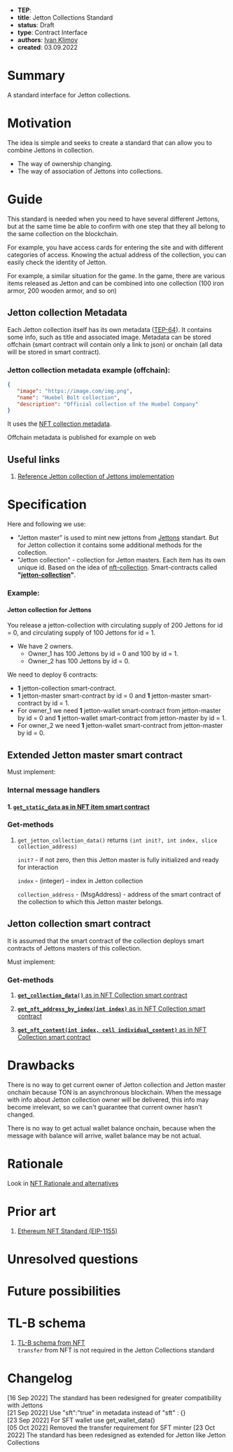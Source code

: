 - **TEP**: 
- **title**: Jetton Collections Standard
- **status**: Draft
- **type**: Contract Interface
- **authors**: [Ivan Klimov](https://github.com/ivklim-ton-play) 
- **created**: 03.09.2022

# Summary

A standard interface for Jetton collections. 

# Motivation
The idea is simple and seeks to create a standard that can allow you to combine Jettons in collection.

- The way of ownership changing.
- The way of association of Jettons into collections.

# Guide

This standard is needed when you need to have several different Jettons, but at the same time be able to confirm with one step that they all belong to the same collection on the blockchain.

For example, you have access cards for entering the site and with different categories of access. Knowing the actual address of the collection, you can easily check the identity of Jetton.

For example, a similar situation for the game. In the game, there are various items released as Jetton and can be combined into one collection (100 iron armor, 200 wooden armor, and so on)

## Jetton collection Metadata
Each Jetton collection itself has its own metadata ([TEP-64](https://github.com/ton-blockchain/TEPs/blob/master/text/0064-token-data-standard.md)). It contains some info, such as title and associated image. Metadata can be stored offchain (smart contract will contain only a link to json) or onchain (all data will be stored in smart contract).

### Jetton collection metadata example (offchain):
```json
{
   "image": "https://image.com/img.png",
   "name": "Huebel Bolt collection",
   "description": "Official collection of the Huebel Company"
}
```

It uses the [NFT collection metadata](https://github.com/ton-blockchain/TEPs/blob/master/text/0064-token-data-standard.md#nft-metadata-attributes).

Offchain metadata is published for example on web 

## Useful links
1. [Reference Jetton collection of Jettons implementation](https://github.com/ivklim-ton-play/ton-Jetton-Collection)

# Specification

Here and following we use:
 - "Jetton master" is used to mint new jettons from [Jettons](https://github.com/ton-blockchain/TEPs/blob/master/text/0074-jettons-standard.md) standart. But for Jetton collection it contains some additional methods for the collection. 
 - "Jetton collection" - collection for Jetton masters. Each item has its own unique id. Based on the idea of [nft-collection](https://github.com/ton-blockchain/TEPs/blob/master/text/0062-nft-standard.md). Smart-contracts called **"[jetton-collection](https://github.com/ivklim-ton-play/TEPs/edit/Update-to-Jetton-Collections/text/0084-Jetton-Collections-standard.md#jetton-collection-smart-contract)"**.

### Example: 

#### Jetton collection for Jettons
You release a jetton-collection with circulating supply of 200 Jettons for id = 0, and circulating supply of 100 Jettons for id = 1.
- We have 2 owners.
  - Owner_1 has 100 Jettons by id = 0 and 100 by id = 1.
  - Owner_2 has 100 Jettons by id = 0.

We need to deploy 6 contracts: 
- **1** jetton-collection smart-contract.
- **1** jetton-master smart-contract by id = 0 and **1** jetton-master smart-contract by id = 1.
- For owner_1 we need **1** jetton-wallet smart-contract from jetton-master by id = 0 and **1** jetton-wallet smart-contract from jetton-master by id = 1.
- For owner_2 we need **1** jetton-wallet smart-contract from jetton-master by id = 0.

## Extended Jetton master smart contract

Must implement:

### Internal message handlers

#### 1. [`get_static_data` as in NFT item smart contract](https://github.com/ton-blockchain/TEPs/blob/master/text/0062-nft-standard.md#2-get_static_data)

### Get-methods

1. `get_jetton_collection_data()` returns `(int init?, int index, slice collection_address)` 

   `init?` - if not zero, then this Jetton master is fully initialized and ready for interaction

   `index` - (integer) - index in Jetton collection
 
   `collection_address` - (MsgAddress) - address of the smart contract of the collection to which this Jetton master belongs. 
 
## Jetton collection smart contract
 
It is assumed that the smart contract of the collection deploys smart contracts of Jettons masters of this collection.

Must implement:

### Get-methods
1. [**`get_collection_data()`** as in NFT Collection smart contract](https://github.com/ton-blockchain/TEPs/blob/master/text/0062-nft-standard.md#get-methods-1)

2. [**`get_nft_address_by_index(int index)`** as in NFT Collection smart contract](https://github.com/ton-blockchain/TEPs/blob/master/text/0062-nft-standard.md#get-methods-1)

3. [**`get_nft_content(int index, cell individual_content)`** as in NFT Collection smart contract](https://github.com/ton-blockchain/TEPs/blob/master/text/0062-nft-standard.md#get-methods-1)

# Drawbacks
There is no way to get current owner of Jetton collection and Jetton master onchain because TON is an asynchronous blockchain. When the message with info about Jetton collection owner will be delivered, this info may become irrelevant, so we can't guarantee that current owner hasn't changed.

There is no way to get actual wallet balance onchain, because when the message with balance will arrive, wallet balance may be not actual.

# Rationale 
Look in [NFT Rationale and alternatives](https://github.com/ton-blockchain/TEPs/blob/master/text/0062-nft-standard.md#rationale-and-alternatives)

# Prior art
1. [Ethereum NFT Standard (EIP-1155)](https://eips.ethereum.org/EIPS/eip-1155)

# Unresolved questions

# Future possibilities

# TL-B schema

1. [TL-B schema from NFT](https://github.com/ton-blockchain/TEPs/blob/master/text/0062-nft-standard.md#tl-b-schema)  
`transfer` from NFT is not required in the Jetton Collections standard

# Changelog
[16 Sep 2022] The standard has been redesigned for greater compatibility with Jettons  
[21 Sep 2022] Use "sft":"true" in metadata instead of "sft" : {}  
[23 Sep 2022] For SFT wallet use get_wallet_data()  
[05 Oct 2022] Removed the transfer requirement for SFT minter
[23 Oct 2022] The standard has been redesigned as extended for Jetton like Jetton Collections
